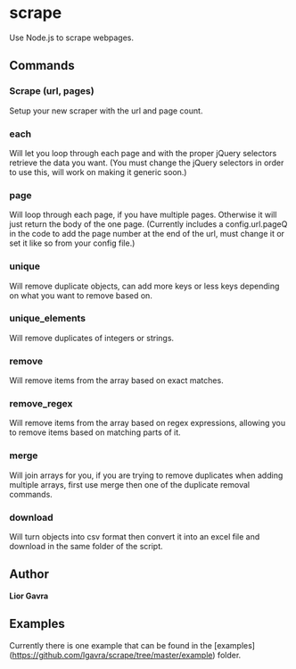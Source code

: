 scrape
========

Use Node.js to scrape webpages.

## Commands

### Scrape (url, pages)
Setup your new scraper with the url and page count. 

### each
Will let you loop through each page and with the proper jQuery selectors retrieve the data you want. (You must change the jQuery selectors in order to use this, will work on making it generic soon.)

### page
Will loop through each page, if you have multiple pages. Otherwise it will just return the body of the one page. (Currently includes a config.url.pageQ in the code to add the page number at the end of the url, must change it or set it like so from your config file.)


### unique
Will remove duplicate objects, can add more keys or less keys depending on what you want to remove based on.

### unique_elements
Will remove duplicates of integers or strings.

### remove
Will remove items from the array based on exact matches.

### remove_regex
Will remove items from the array based on regex expressions, allowing you to remove items based on matching parts of it.

### merge
Will join arrays for you, if you are trying to remove duplicates when adding multiple arrays, first use merge then one of the duplicate removal commands.

### download
Will turn objects into csv format then convert it into an excel file and download in the same folder of the script.


## Author

**Lior Gavra**


## Examples

Currently there is one example that can be found in the [examples] (https://github.com/lgavra/scrape/tree/master/example) folder.
